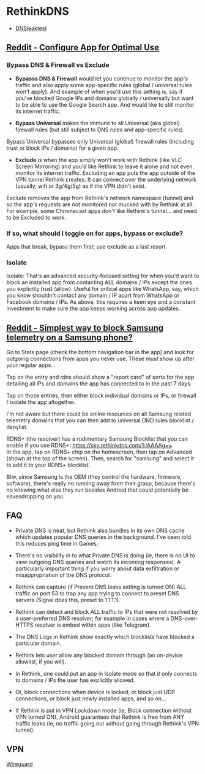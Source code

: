 # RethinkDNS

- [DNSleaktest](https://www.dnsleaktest.com/)

## [Reddit - Configure App for Optimal Use](https://www.reddit.com/r/rethinkdns/comments/12ta9zo/configure_app_for_optimal_use/)

### Bypass DNS & Firewall vs Exclude

- **Bypasss DNS & Firewall** would let you continue to monitor the app's traffic
  and also apply some app-specific rules (global / universal rules won't apply).
  And example of when you'd use this setting is, say if you've blocked Google
  IPs and domains globally / universally but want to be able to use the Google
  Search app. And would like to still monitor its internet traffic.

- **Bypass Universal** makes the immune to all Universal (aka global) firewall
  rules (but still subject to DNS rules and app-specific rules).

Bypass Universal bypasses only Universal (global) firewall rules (including
trust or block IPs / domains) for a given app.

- **Exclude** is when the app simply won't work with Rethink (like VLC Screen
  Mirroring) and you'd like Rethink to leave it alone and not even monitor its
  internet traffic. Excluding an app puts the app outside of the VPN tunnel
  Rethink creates. It can connect over the underlying network (usually, wifi or
  3g/4g/5g) as if the VPN didn't exist.

Exclude removes the app from Rethink's network namespace (tunnel) and so the
app's requests are not monitored nor mucked with by Rethink at all. For example,
some Chromecast apps don't like Rethink's tunnel... and need to be Excluded to
work.

### If so, what should I toggle on for apps, bypass or exclude?

Apps that break, bypass them first; use exclude as a last resort.

### Isolate

Isolate: That's an advanced security-focused setting for when you'd want to
block an installed app from contacting ALL domains / IPs except the ones you
explicitly trust (allow). Useful for critical apps like WhatsApp, say, which you
know shouldn't contact any domain / IP apart from WhatsApp or Facebook domains /
IPs. As above, this requires a keen eye and a constant investment to make sure
the app keeps working across app updates.

## [Reddit - Simplest way to block Samsung telemetry on a Samsung phone?](https://www.reddit.com/r/rethinkdns/comments/12ej5nb/simplest_way_to_block_samsung_telemetry_on_a/)

Go to Stats page (check the bottom navigation bar in the app) and look for
outgoing connections from apps you never use. These must show up after your
regular apps.

Tap on the entry and rdns should show a "report card" of sorts for the app
detailing all IPs and domains the app has connected to in the past 7 days.

Tap on those entries, then either block individual domains or IPs, or firewall /
isolate the app altogether.

I'm not aware but there could be online resources on all Samsung related
telemetry domains that you can then add to universal DND rules blocklist /
denylist.

RDNS+ (the resolver) has a rudimentary Samsung Blocklist that you can enable if
you use RDNS+: https://sky.rethinkdns.com/1:IAAAAg==<br>
In the app, tap on RDNS+ chip on the homescreen, then tap on Advanced (shown at
the top of the screen). Then, search for "samsung" and select it to add it to
your RDNS+ blocklist.

Btw, since Samsung is the OEM (they control the hardware, firmware, software),
there's really no running away from their grasp, because there's no knowing what
else they run besides Android that could potentially be eavesdropping on you.

## FAQ

- Private DNS is neat, but Rethink also bundles in its own DNS cache which
  updates popular DNS queries in the background. I've been told this reduces
  ping time in Games.

- There's no visibility in to what Private DNS is doing (ie, there is no UI to
  view outgoing DNS queries and watch its incoming responses). A particularly
  important thing if you worry about data exfiltration or misappropriation of
  the DNS protocol.

- Rethink can capture (if Prevent DNS leaks setting is turned ON) ALL traffic on
  port 53 to trap any app trying to connect to preset DNS servers (Signal does
  this, preset to 1.1.1.1).

- Rethink can detect and block ALL traffic to IPs that were not resolved by a
  user-preferred DNS resolver; for example in cases where a DNS-over-HTTPS
  resolver is embed within apps (like Telegram).

- The DNS Logs in Rethink show exactly which blocklists have blocked a
  particular domain.

- Rethink lets user allow any blocked domain through (an on-device allowlist,
  if you will).

- In Rethink, one could put an app in Isolate mode so that it only connects to
  domains / IPs the user has explicitly allowed.

- Or, block connections when device is locked, or block just UDP connections, or
  block just newly installed apps, and so on...

- If Rethink is put in VPN Lockdown mode (ie, Block connection without VPN
turned ON), Android guarantees that Rethink is free from ANY traffic leaks (ie,
no traffic going out without going through Rethink's VPN tunnel).

## VPN

[Wireguard](https://www.reddit.com/r/rethinkdns/comments/161xkt7/how_to_make_wireguard_work_with_rethinkdns/)
